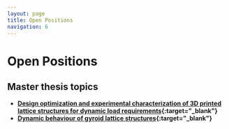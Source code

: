 ```yaml
---
layout: page
title: Open Positions
navigation: 6
---
```


# Open Positions

 
## Master thesis topics
- **[Design optimization and experimental characterization of 3D printed lattice structures for dynamic load requirements](/pdfs/INATECH_SSE_MastersThesis_AFC.pdf){:target="_blank"}**
- **[Dynamic behaviour of gyroid lattice structures](/pdfs/INATECH_SSE_MastersThesis_Gyroid.pdf){:target="_blank"}**



